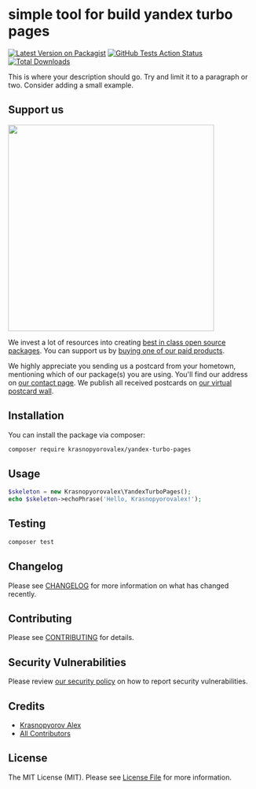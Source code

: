 # simple tool for build yandex turbo pages

[![Latest Version on Packagist](https://img.shields.io/packagist/v/krasnopyorovalex/yandex-turbo-pages.svg?style=flat-square)](https://packagist.org/packages/krasnopyorovalex/yandex-turbo-pages)
[![GitHub Tests Action Status](https://img.shields.io/github/workflow/status/krasnopyorovalex/yandex-turbo-pages/run-tests?label=tests)](https://github.com/krasnopyorovalex/yandex-turbo-pages/actions?query=workflow%3Arun-tests+branch%3Amaster)
[![Total Downloads](https://img.shields.io/packagist/dt/krasnopyorovalex/yandex-turbo-pages.svg?style=flat-square)](https://packagist.org/packages/krasnopyorovalex/yandex-turbo-pages)


This is where your description should go. Try and limit it to a paragraph or two. Consider adding a small example.

## Support us

[<img src="https://github-ads.s3.eu-central-1.amazonaws.com/package-skeleton-php.jpg?t=1" width="419px" />](https://spatie.be/github-ad-click/package-skeleton-php)

We invest a lot of resources into creating [best in class open source packages](https://spatie.be/open-source). You can support us by [buying one of our paid products](https://spatie.be/open-source/support-us).

We highly appreciate you sending us a postcard from your hometown, mentioning which of our package(s) you are using. You'll find our address on [our contact page](https://spatie.be/about-us). We publish all received postcards on [our virtual postcard wall](https://spatie.be/open-source/postcards).

## Installation

You can install the package via composer:

```bash
composer require krasnopyorovalex/yandex-turbo-pages
```

## Usage

``` php
$skeleton = new Krasnopyorovalex\YandexTurboPages();
echo $skeleton->echoPhrase('Hello, Krasnopyorovalex!');
```

## Testing

``` bash
composer test
```

## Changelog

Please see [CHANGELOG](CHANGELOG.md) for more information on what has changed recently.

## Contributing

Please see [CONTRIBUTING](.github/CONTRIBUTING.md) for details.

## Security Vulnerabilities

Please review [our security policy](../../security/policy) on how to report security vulnerabilities.

## Credits

- [Krasnopyorov Alex](https://github.com/krasnopyorovalex)
- [All Contributors](../../contributors)

## License

The MIT License (MIT). Please see [License File](LICENSE.md) for more information.
